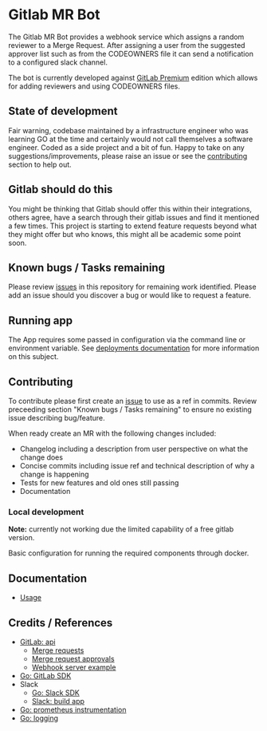 # Gitlab MR Bot

The Gitlab MR Bot provides a webhook service which assigns a random reviewer to a Merge Request. After assigning a user
from the suggested approver list such as from the CODEOWNERS file it can send a notification to a configured slack
channel.

The bot is currently developed against [GitLab Premium](https://about.gitlab.com/pricing/) edition which allows for
adding reviewers and using CODEOWNERS files.

## State of development

Fair warning, codebase maintained by a infrastructure engineer who was learning GO at the time and certainly would not
call themselves a software engineer. Coded as a side project and a bit of fun. Happy to take on any
suggestions/improvements, please raise an issue or see the [contributing](#contributing) section to help out.

## Gitlab should do this

You might be thinking that Gitlab should offer this within their integrations, others agree, have a search through
their gitlab issues and find it mentioned a few times. This project is starting to extend feature requests beyond what
they might offer but who knows, this might all be academic some point soon.

## Known bugs / Tasks remaining

Please review [issues](https://github.com/graemedavidson/gitlab-mr-bot/issues) in this repository for remaining work
identified. Please add an issue should you discover a bug or would like to request a feature.

## Running app

The App requires some passed in configuration via the command line or environment variable. See
[deployments documentation](./docs/deployment.md) for more information on this subject.

## Contributing

To contribute please first create an [issue](https://github.com/graemedavidson/gitlab-mr-bot/issues) to use as a ref in
commits. Review preceeding section "Known bugs / Tasks remaining" to ensure no existing issue describing bug/feature.

When ready create an MR with the following changes included:

- Changelog including a description from user perspective on what the change does
- Concise commits including issue ref and technical description of why a change is happening
- Tests for new features and old ones still passing
- Documentation

### Local development

**Note:** currently not working due the limited capability of a free gitlab version.

Basic configuration for running the required components through docker.

## Documentation

- [Usage](./docs/usage.md)

## Credits / References

- [GitLab: api](https://docs.gitlab.com/ee/api/api_resources.html)
    - [Merge requests](https://docs.gitlab.com/ee/api/merge_requests.html)
    - [Merge request approvals](https://docs.gitlab.com/ee/api/merge_request_approvals.html)
    - [Webhook server example](https://github.com/xanzy/go-gitlab/blob/master/examples/webhook.go)
- [Go: GitLab SDK](https://github.com/xanzy/go-gitlab)
- Slack
    - [Go: Slack SDK](https://github.com/slack-go/slack)
    - [Slack: build app](https://api.slack.com/start/building)
- [Go: prometheus instrumentation](https://prometheus.io/docs/guides/go-application/)
- [Go: logging](https://github.com/sirupsen/logrus)
